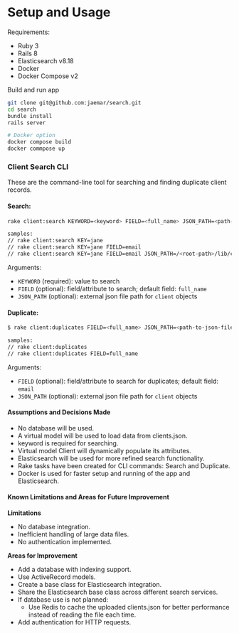 # Setup and Usage

Requirements:
- Ruby 3
- Rails 8
- Elasticsearch v8.18
- Docker
- Docker Compose v2

Build and run app
```sh
git clone git@github.com:jaemar/search.git
cd search
bundle install
rails server

# Docker option
docker compose build
docker commpose up
```

### Client Search CLI

These are the command-line tool for searching and finding duplicate client records.

#### Search:
```sh
rake client:search KEYWORD=<keyword> FIELD=<full_name> JSON_PATH=<path-to-json-file>

samples:
// rake client:search KEY=jane
// rake client:search KEY=jane FIELD=email
// rake client:search KEY=jane FIELD=email JSON_PATH=/<root-path>/lib/clients.json
```
Arguments:
- `KEYWORD` (required): value to search
- `FIELD` (optional): field/attribute to search; default field: `full_name`
- `JSON_PATH` (optional): external json file path for `client` objects

#### Duplicate:
```sh
$ rake client:duplicates FIELD=<full_name> JSON_PATH=<path-to-json-file>

samples:
// rake client:duplicates
// rake client:duplicates FIELD=full_name
```
Arguments:
- `FIELD` (optional): field/attribute to search for duplicates; default field: `email`
- `JSON_PATH` (optional): external json file path for `client` objects

#### Assumptions and Decisions Made
- No database will be used.
- A virtual model will be used to load data from clients.json.
- keyword is required for searching.
- Virtual model Client will dynamically populate its attributes.
- Elasticsearch will be used for more refined search functionality.
- Rake tasks have been created for CLI commands: Search and Duplicate.
- Docker is used for faster setup and running of the app and Elasticsearch.

#### Known Limitations and Areas for Future Improvement
**Limitations**
- No database integration.
- Inefficient handling of large data files.
- No authentication implemented.

**Areas for Improvement**
- Add a database with indexing support.
- Use ActiveRecord models.
- Create a base class for Elasticsearch integration.
- Share the Elasticsearch base class across different search services.
- If database use is not planned:
  - Use Redis to cache the uploaded clients.json for better performance instead of reading the file each time.
- Add authentication for HTTP requests.